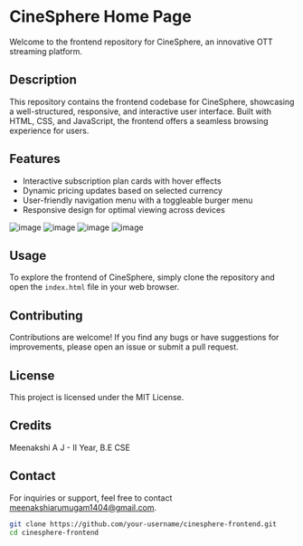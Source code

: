 # CineSphere Home Page

Welcome to the frontend repository for CineSphere, an innovative OTT streaming platform.

## Description

This repository contains the frontend codebase for CineSphere, showcasing a well-structured, responsive, and interactive user interface. Built with HTML, CSS, and JavaScript, the frontend offers a seamless browsing experience for users.

## Features

- Interactive subscription plan cards with hover effects
- Dynamic pricing updates based on selected currency
- User-friendly navigation menu with a toggleable burger menu
- Responsive design for optimal viewing across devices

![image](https://github.com/MeenakshiiArumugam/Pricing-Page/assets/117748864/fe3384e1-9cdf-493c-a772-8968bcbec25c)
![image](https://github.com/MeenakshiiArumugam/Pricing-Page/assets/117748864/28f895e0-acd3-4d3b-9585-8646539fb1fb)
![image](https://github.com/MeenakshiiArumugam/Pricing-Page/assets/117748864/6aa4596f-8cab-4a7b-b6df-d65e849c07bd)
![image](https://github.com/MeenakshiiArumugam/Pricing-Page/assets/117748864/0e283b03-b20a-48cb-8ff6-24f6618bf992)

## Usage

To explore the frontend of CineSphere, simply clone the repository and open the `index.html` file in your web browser.

## Contributing
Contributions are welcome! If you find any bugs or have suggestions for improvements, please open an issue or submit a pull request.

## License
This project is licensed under the MIT License.

## Credits
Meenakshi A J - II Year, B.E CSE

## Contact
For inquiries or support, feel free to contact meenakshiarumugam1404@gmail.com.

```bash
git clone https://github.com/your-username/cinesphere-frontend.git
cd cinesphere-frontend


